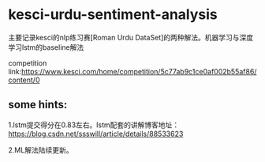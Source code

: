 # kesci-urdu-sentiment-analysis
主要记录kesci的nlp练习赛[Roman Urdu DataSet]的两种解法。机器学习与深度学习lstm的baseline解法

competition link:https://www.kesci.com/home/competition/5c77ab9c1ce0af002b55af86/content/0

## some hints:
1.lstm提交得分在0.83左右。lstm配套的讲解博客地址：https://blog.csdn.net/ssswill/article/details/88533623

2.ML解法陆续更新。
